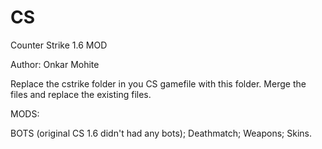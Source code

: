 # CS
Counter Strike 1.6 MOD

Author: Onkar Mohite

Replace the cstrike folder in you CS gamefile with this folder. Merge the files and replace the existing files. 


MODS:

BOTS (original CS 1.6 didn't had any bots);
Deathmatch;
Weapons;
Skins.
